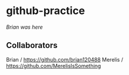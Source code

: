 # github-practice
*Brian was here*
## Collaborators
Brian / https://github.com/brian120488
Merelis / https://github.com/MerelisIsSomething
